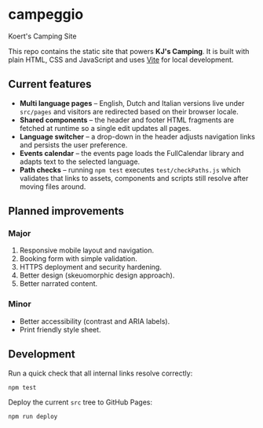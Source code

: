 # campeggio
Koert's Camping Site

This repo contains the static site that powers **KJ's Camping**. It is built with plain HTML, CSS and JavaScript and uses [Vite](https://vitejs.dev/) for local development.

## Current features

- **Multi language pages** – English, Dutch and Italian versions live under `src/pages` and visitors are redirected based on their browser locale.
- **Shared components** – the header and footer HTML fragments are fetched at runtime so a single edit updates all pages.
- **Language switcher** – a drop-down in the header adjusts navigation links and persists the user preference.
- **Events calendar** – the events page loads the FullCalendar library and adapts text to the selected language.
- **Path checks** – running `npm test` executes `test/checkPaths.js` which validates that links to assets, components and scripts still resolve after moving files around.

## Planned improvements

### Major
1. Responsive mobile layout and navigation.
2. Booking form with simple validation.
3. HTTPS deployment and security hardening.
4. Better design (skeuomorphic design approach).
5. Better narrated content.

### Minor
- Better accessibility (contrast and ARIA labels).
- Print friendly style sheet.

## Development

Run a quick check that all internal links resolve correctly:

```bash
npm test
```

Deploy the current `src` tree to GitHub Pages:

```bash
npm run deploy
```

